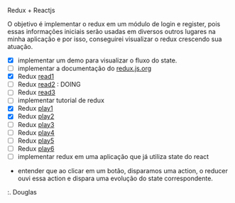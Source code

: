 Redux + Reactjs

O objetivo é implementar o redux em um módulo de login e register, pois essas informações iniciais serão usadas em diversos outros lugares na minha aplicação e por isso, conseguirei visualizar o redux crescendo sua atuação.

- [x] implementar um demo para visualizar o fluxo do state.
- [ ] implementar a documentação do [redux.js.org](https://redux.js.org/introduction/getting-started)
- [x] Redux [read1](https://redux.js.org/tutorials/essentials/part-1-overview-concepts) 
- [ ] Redux [read2](https://redux.js.org/tutorials/essentials/part-2-app-structure) : DOING
- [ ] Redux [read3](https://redux.js.org/tutorials/essentials/part-3-data-flow)
- [ ] implementar tutorial de redux
- [x] Redux [play1](https://www.youtube.com/watch?v=69e1MoUWE1g)
- [x] Redux [play2](https://www.youtube.com/watch?v=u99tNt3TZf8) 
- [ ] Redux [play3](https://www.youtube.com/watch?v=qU9DesjDJic)
- [ ] Redux [play4](https://www.youtube.com/watch?v=q-If9n-tUyA)
- [ ] Redux [play5](https://www.youtube.com/watch?v=7L7MhxjI4PE)
- [ ] Redux [play6](https://www.youtube.com/watch?v=6WB16wZS61c)
- [ ] implementar redux em uma aplicação que já utiliza state do react
- entender que ao clicar em um botão, disparamos uma action, o reducer ouvi essa action e dispara uma evolução do state correspondente.

:. Douglas 